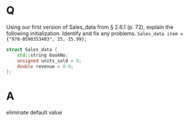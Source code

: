 # Q
Using our first version of Sales_data from § 2.6.1 (p. 72),
explain the following initialization. Identify and fix any problems.
`Sales_data item = {"978-0590353403", 25, 15.99};`

```c++
struct Sales_data {
    std::string bookNo;
    unsigned units_sold = 0;
    double revenue = 0.0;
};
```

# A
eliminate default value